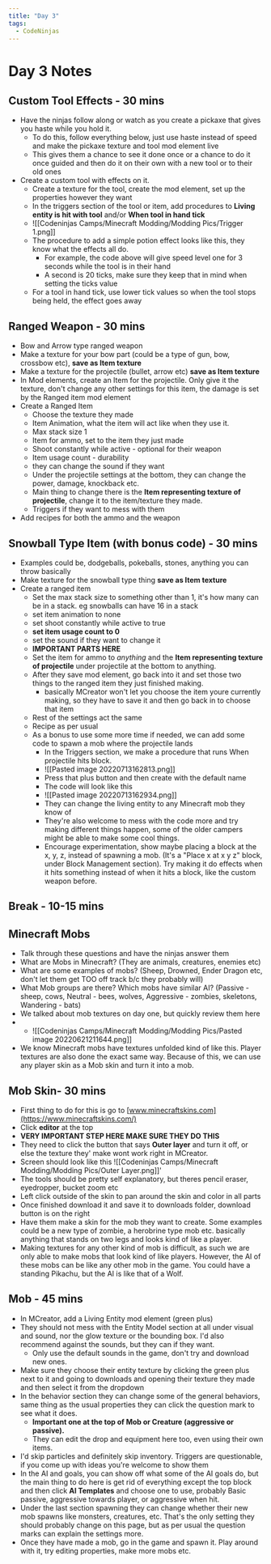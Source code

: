 ```yaml
---
title: "Day 3"
tags:
  - CodeNinjas
---
```


# Day 3 Notes
## Custom Tool Effects - 30 mins
- Have the ninjas follow along or watch as you create a pickaxe that gives you haste while you hold it.
	- To do this, follow everything below, just use haste instead of speed and make the pickaxe texture and tool mod element live
	- This gives them a chance to see it done once or a chance to do it once guided and then do it on their own with a new tool or to their old ones
- Create a custom tool with effects on it.
  - Create a texture for the tool, create the mod element, set up the properties however they want
  - In the triggers section of the tool or item, add procedures to **Living entity is hit with tool** and/or **When tool in hand tick**
  - ![[Codeninjas Camps/Minecraft Modding/Modding Pics/Trigger 1.png]]
  - The procedure to add a simple potion effect looks like this, they know what the effects all do.
	  - For example, the code above will give speed level one for 3 seconds while the tool is in their hand
	  - A second is 20 ticks, make sure they keep that in mind when setting the ticks value
  - For a tool in hand tick, use lower tick values so when the tool stops being held, the effect goes away

## Ranged Weapon - 30 mins
- Bow and Arrow type ranged weapon
- Make a texture for your bow part (could be a type of gun, bow, crossbow etc), **save as Item texture**
- Make a texture for the projectile (bullet, arrow etc) **save as Item texture**
- In Mod elements, create an Item for the projectile. Only give it the texture, don't change any other settings for this item, the damage is set by the Ranged item mod element
- Create a Ranged Item
  - Choose the texture they made
  - Item Animation, what the item will act like when they use it.
  - Max stack size 1
  - Item for ammo, set to the item they just made
  - Shoot constantly while active - optional for their weapon
  - Item usage count - durability
  - they can change the sound if they want
  - Under the projectile settings at the bottom, they can change the power, damage, knockback etc.
  - Main thing to change there is the **Item representing texture of projectile**, change it to the item/texture they made.
  - Triggers if they want to mess with them
- Add recipes for both the ammo and the weapon
## Snowball Type Item (with bonus code) - 30 mins
- Examples could be, dodgeballs, pokeballs, stones, anything you can throw basically
- Make texture for the snowball type thing **save as Item texture**
- Create a ranged item
  - Set the max stack size to something other than 1, it's how many can be in a stack. eg snowballs can have 16 in a stack
  - set item animation to none
  - set shoot constantly while active to true
  - **set item usage count to 0**
  - set the sound if they want to change it
  - **IMPORTANT PARTS HERE**
  - Set the item for ammo to _anything_ and the **Item representing texture of projectile** under projectile at the bottom to anything.
  - After they save mod element, go back into it and set those two things to the ranged item they just finished making.
	- basically MCreator won't let you choose the item youre currently making, so they have to save it and then go back in to choose that item
  - Rest of the settings act the same
  - Recipe as per usual
  - As a bonus to use some more time if needed, we can add some code to spawn a mob where the projectile lands
	  - In the Triggers section, we make a procedure that runs When projectile hits block.
	  - ![[Pasted image 20220713162813.png]]
	  - Press that plus button and then create with the default name
	  - The code will look like this
	  - ![[Pasted image 20220713162934.png]]
	  - They can change the living entity to any Minecraft mob they know of
	  - They're also welcome to mess with the code more and try making different things happen, some of the older campers might be able to make some cool things.
	  - Encourage experimentation, show maybe placing a block at the x, y, z, instead of spawning a mob. (It's a "Place x at x y z" block, under Block Management section). Try making it do effects when it hits something instead of when it hits a block, like the custom weapon before.
## Break - 10-15 mins
## Minecraft Mobs
- Talk through these questions and have the ninjas answer them
- What are Mobs in Minecraft? (They are animals, creatures, enemies etc)
- What are some examples of mobs? (Sheep, Drowned, Ender Dragon etc, don't let them get TOO off track b/c they probably will)
- What Mob groups are there? Which mobs have similar AI? (Passive - sheep, cows, Neutral - bees, wolves, Aggressive - zombies, skeletons, Wandering - bats)
- We talked about mob textures on day one, but quickly review them here
- - ![[Codeninjas Camps/Minecraft Modding/Modding Pics/Pasted image 20220621211644.png]]
- We know Minecraft mobs have textures unfolded kind of like this. Player textures are also done the exact same way. Because of this, we can use any player skin as a Mob skin and turn it into a mob.
## Mob Skin- 30 mins
- First thing to do for this is go to [www.minecraftskins.com](https://www.minecraftskins.com/)
- Click **editor** at the top
- **VERY IMPORTANT STEP HERE MAKE SURE THEY DO THIS**
- They need to click the button that says **Outer layer** and turn it off, or else the texture they' make wont work right in MCreator.
- Screen should look like this ![[Codeninjas Camps/Minecraft Modding/Modding Pics/Outer Layer.png]]'
- The tools should be pretty self explanatory, but theres pencil eraser, eyedropper, bucket zoom etc
- Left click outside of the skin to pan around the skin and color in all parts
- Once finished download it and save it to downloads folder, download button is on the right
- Have them make a skin for the mob they want to create. Some examples could be a new type of zombie, a herobrine type mob etc. basically anything that stands on two legs and looks kind of like a player.
- Making textures for any other kind of mob is difficult, as such we are only able to make mobs that look kind of like players. However, the AI of these mobs can be like any other mob in the game. You could have a standing Pikachu, but the AI is like that of a Wolf.
## Mob - 45 mins
- In MCreator, add a Living Entity mod element (green plus)
- They should not mess with the Entity Model section at all under visual and sound, nor the glow texture or the bounding box. I'd also recommend against the sounds, but they can if they want. 
	- Only use the default sounds in the game, don't try and download new ones. 
- Make sure they choose their entity texture by clicking the green plus next to it and going to downloads and opening their texture they made and then select it from the dropdown
- In the behavior section they can change some of the general behaviors, same thing as the usual properties they can click the question mark to see what it does. 
	- **Important one at the top of Mob or Creature (aggressive or passive).** 
	- They can edit the drop and equipment here too, even using their own items.
- I'd skip particles and definitely skip inventory. Triggers are questionable, if you come up with ideas you're welcome to show them
- In the AI and goals, you can show off what some of the AI goals do, but the main thing to do here is get rid of everything except the top block and then click **AI Templates** and choose one to use, probably Basic passive, aggressive towards player, or aggressive when hit.
- Under the last section spawning they can change whether their new mob spawns like monsters, creatures, etc. That's the only setting they should probably change on this page, but as per usual the question marks can explain the settings more.
- Once they have made a mob, go in the game and spawn it. Play around with it, try editing properties, make more mobs etc.